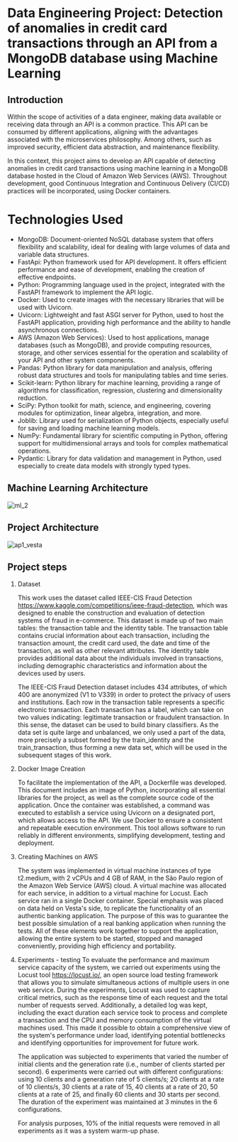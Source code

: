 # Data Engineering Project: Detection of anomalies in credit card transactions through an API from a MongoDB database using Machine Learning

## Introduction

Within the scope of activities of a data engineer, making data available or receiving data through an API is a common practice. This API can be consumed by different applications, aligning with the advantages associated with the microservices philosophy. Among others, such as improved security, efficient data abstraction, and maintenance flexibility.

In this context, this project aims to develop an API capable of detecting anomalies in credit card transactions using machine learning in a MongoDB database hosted in the Cloud of Amazon Web Services (AWS). Throughout development, good Continuous Integration and Continuous Delivery (CI/CD) practices will be incorporated, using Docker containers.

# Technologies Used
   - MongoDB: Document-oriented NoSQL database system that offers flexibility and scalability, ideal for dealing with large volumes of data and variable data structures.
   - FastApi: Python framework used for API development. It offers efficient performance and ease of development, enabling the creation of effective endpoints.
   - Python: Programming language used in the project, integrated with the FastAPI framework to implement the API logic.
   - Docker: Used to create images with the necessary libraries that will be used with Uvicorn.
   - Uvicorn: Lightweight and fast ASGI server for Python, used to host the FastAPI application, providing high performance and the ability to handle asynchronous connections.
   - AWS (Amazon Web Services): Used to host applications, manage databases (such as MongoDB), and provide computing resources, storage, and other services essential for the operation and scalability of your API and other system components.
   - Pandas: Python library for data manipulation and analysis, offering robust data structures and tools for manipulating tables and time series.
   - Scikit-learn: Python library for machine learning, providing a range of algorithms for classification, regression, clustering and dimensionality reduction.
   - SciPy: Python toolkit for math, science, and engineering, covering modules for optimization, linear algebra, integration, and more.
   - Joblib: Library used for serialization of Python objects, especially useful for saving and loading machine learning models.
   - NumPy: Fundamental library for scientific computing in Python, offering support for multidimensional arrays and tools for complex mathematical operations.
   - Pydantic: Library for data validation and management in Python, used especially to create data models with strongly typed types.

## Machine Learning Architecture

![ml_2](https://github.com/robsonsants/Credit_Card_Fraud_Detection/assets/32533017/1f17fb2d-f36f-4396-a74a-0b4148417842)

## Project Architecture

![ap1_vesta](https://github.com/robsonsants/Credit_Card_Fraud_Detection/assets/32533017/ff1a70b4-9bde-4538-8e7e-c10492d2a496)

## Project steps

1. Dataset
    
   This work uses the dataset called IEEE-CIS Fraud Detection https://www.kaggle.com/competitions/ieee-fraud-detection, which was designed to enable the construction and evaluation of detection systems of fraud in e-commerce. This dataset is made up of two main tables: the transaction table and the identity table. The transaction table contains crucial information about each transaction, including the transaction amount, the credit card used, the date and time of the transaction, as well as other relevant attributes. The identity table provides additional data about the individuals involved in transactions, including demographic characteristics and information about the devices used by users.

   The IEEE-CIS Fraud Detection dataset includes 434 attributes, of which 400 are anonymized (V1 to V339) in order to protect the privacy of users and institutions. Each row in the transaction table represents a specific electronic transaction. Each transaction has a label, which can take on two values indicating: legitimate transaction or fraudulent transaction. In this sense, the dataset can be used to build binary classifiers. As the data set is quite large and unbalanced, we only used a part of the data, more precisely a subset formed by the train_identity and the train_transaction, thus forming a new data set, which will be used in the subsequent stages of this work.

2. Docker Image Creation

    To facilitate the implementation of the API, a Dockerfile was developed. This document includes an image of Python, incorporating all essential libraries for the project, as well as the complete source code of the application. Once the container was established, a command was executed to establish a service using Uvicorn on a designated port, which allows access to the API.
    We use Docker to ensure a consistent and repeatable execution environment. This tool allows software to run reliably in different environments, simplifying development, testing and deployment.

3. Creating Machines on AWS

    The system was implemented in virtual machine instances of type t2.medium, with 2 vCPUs and 4 GB of RAM, in the São Paulo region of the Amazon Web Service (AWS) cloud. A virtual machine was allocated for each service, in addition to a virtual machine for Locust. Each service ran in a single Docker container.
   Special emphasis was placed on data held on Vesta's side, to replicate the functionality of an authentic banking application. The purpose of this was to guarantee the best possible simulation of a real banking application when running the tests.
   All of these elements work together to support the application, allowing the entire system to be started, stopped and managed conveniently, providing high efficiency and portability.

4. Experiments - testing 
    To evaluate the performance and maximum service capacity of the system, we carried out experiments using the Locust tool https://locust.io/, an open source load testing framework that allows you to simulate simultaneous actions of multiple users in one web service. During the experiments, Locust was used to capture critical metrics, such as the response time of each request and the total number of requests served. Additionally, a detailed log was kept, including the exact duration each service took to process and complete a transaction and the CPU and memory consumption of the virtual machines used. This made it possible to obtain a comprehensive view of the system's performance under load, identifying potential bottlenecks and identifying opportunities for improvement for future work.
    
   The application was subjected to experiments that varied the number of initial clients and the generation rate (i.e., number of clients started per second). 6 experiments were carried out with different configurations: using 10 clients and a generation rate of 5 clients/s; 20 clients at a rate of 10 clients/s, 30 clients at a rate of 15, 40 clients at a rate of 20, 50 clients at a rate of 25, and finally 60 clients and 30 starts per second. The duration of the experiment was maintained at 3 minutes in the 6 configurations.

   For analysis purposes, 10% of the initial requests were removed in all experiments as it was a system warm-up phase.

